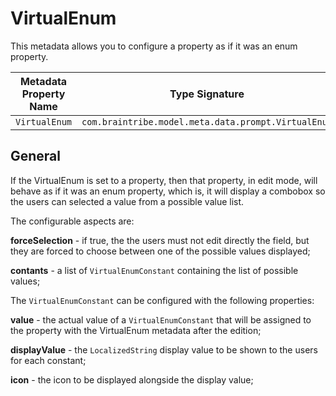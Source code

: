 # VirtualEnum

This metadata allows you to configure a property as if it was an enum property.

Metadata Property Name  | Type Signature  
------- | -----------
`VirtualEnum` | `com.braintribe.model.meta.data.prompt.VirtualEnum`

## General

If the VirtualEnum is set to a property, then that property, in edit mode, will behave as if it was an enum property, which is, it will display a combobox so the users can selected a value from a possible value list.

The configurable aspects are:

**forceSelection** - if true, the the users must not edit directly the field, but they are forced to choose between one of the possible values displayed;

**contants** - a list of `VirtualEnumConstant` containing the list of possible values;

The `VirtualEnumConstant` can be configured with the following properties:

**value** - the actual value of a `VirtualEnumConstant` that will be assigned to the property with the VirtualEnum metadata after the edition;

**displayValue** - the `LocalizedString` display value to be shown to the users for each constant;

**icon** - the icon to be displayed alongside the display value;
